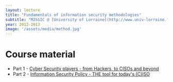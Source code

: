 ```yaml
---
layout: lecture
title: "Fundamentals of information security methodologies"
subtitle: "M2SSIC @ [University of Lorraine](http://www.univ-lorraine.fr/)"
year: 2012-2013
image: '/assets/media/method.jpg'
---
```


# Course material

- Part 1 - [Cyber Security players - from Hackers, to CISOs and beyond](/assets/media/infosec_players_2012.pdf)
- Part 2 - [Information Security Policy - THE tool for today's (C)ISO](/assets/media/infosec_isopolicy_2012.pdf)

